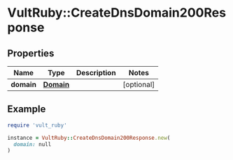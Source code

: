 # VultRuby::CreateDnsDomain200Response

## Properties

| Name | Type | Description | Notes |
| ---- | ---- | ----------- | ----- |
| **domain** | [**Domain**](Domain.md) |  | [optional] |

## Example

```ruby
require 'vult_ruby'

instance = VultRuby::CreateDnsDomain200Response.new(
  domain: null
)
```

